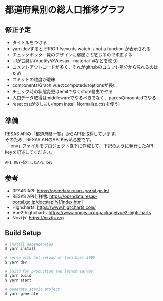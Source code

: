 # 都道府県別の総人口推移グラフ

## 修正予定
- タイトルをつける
-  yarn devすると ERROR  fsevents.watch is not a function が表示される
- チェックボック一覧のデザインに窮屈さを感じるので修正する
- UIが古臭い(VuetifyやVuesax、material-uiなどを使う)
- コメントアウトコードが多く、それがgithubのコミット差分から見れるのはだめ
- コミットの粒度が曖昧
- components/Graph.vueのcomputedのoptionsが長い
- チェック時の状態変更はemitでなくstore経由でやる
- 人口データ取得はmiddlewareでやるべきでなく、pagesのmountedでやる
- reset.cssが少し古い(npm install Normalize.cssを使う)

## 準備

RESAS APIの「都道府県一覧」からAPIを取得しています。  
そのため、RESAS APIのAPI Keyが必要です。  
「.env」ファイルをプロジェクト直下に作成して、下記のように発行したAPI keyを記述してください。  

```env
API_KEY=発行したAPI key
```

## 参考

* RESAS API: https://opendata.resas-portal.go.jp/
* RESAS API仕様書: https://opendata.resas-portal.go.jp/docs/api/v1/index.html
* Highcharts: https://www.highcharts.com/
* Vue2-highcharts: https://www.npmjs.com/package/vue2-highcharts
* Nuxt.js: https://nuxtjs.org

## Build Setup

``` bash
# install dependencies
$ yarn install

# serve with hot reload at localhost:3000
$ yarn dev

# build for production and launch server
$ yarn build
$ yarn start

# generate static project
$ yarn generate
```

